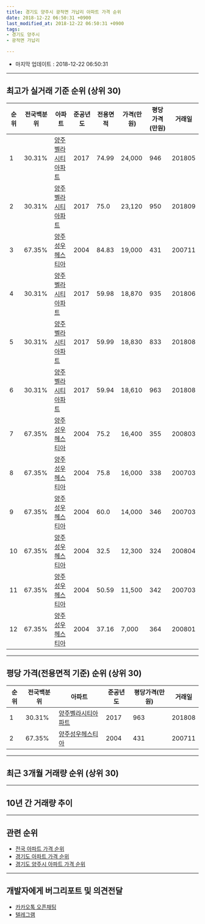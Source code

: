```yaml
---
title: 경기도 양주시 광적면 가납리 아파트 가격 순위
date: 2018-12-22 06:50:31 +0900
last_modified_at: 2018-12-22 06:50:31 +0900
tags:
- 경기도 양주시
- 광적면 가납리

---
```


* 마지막 업데이트 : 2018-12-22 06:50:31

---

## 최고가 실거래 기준 순위 (상위 30)


|순위|전국백분위|아파트|준공년도|전용면적|가격(만원)|평당가격(만원)|거래일|
|---|---|---|---|---|---|---|---|
|1|30.31%|[양주벨라시티아파트](https://search.naver.com/search.naver?query=%EA%B2%BD%EA%B8%B0%EB%8F%84+%EC%96%91%EC%A3%BC%EC%8B%9C+%EA%B4%91%EC%A0%81%EB%A9%B4+%EA%B0%80%EB%82%A9%EB%A6%AC+%EC%96%91%EC%A3%BC%EB%B2%A8%EB%9D%BC%EC%8B%9C%ED%8B%B0%EC%95%84%ED%8C%8C%ED%8A%B8)|2017|74.99|24,000|946|201805|
|2|30.31%|[양주벨라시티아파트](https://search.naver.com/search.naver?query=%EA%B2%BD%EA%B8%B0%EB%8F%84+%EC%96%91%EC%A3%BC%EC%8B%9C+%EA%B4%91%EC%A0%81%EB%A9%B4+%EA%B0%80%EB%82%A9%EB%A6%AC+%EC%96%91%EC%A3%BC%EB%B2%A8%EB%9D%BC%EC%8B%9C%ED%8B%B0%EC%95%84%ED%8C%8C%ED%8A%B8)|2017|75.0|23,120|950|201809|
|3|67.35%|[양주성우헤스티아](https://search.naver.com/search.naver?query=%EA%B2%BD%EA%B8%B0%EB%8F%84+%EC%96%91%EC%A3%BC%EC%8B%9C+%EA%B4%91%EC%A0%81%EB%A9%B4+%EA%B0%80%EB%82%A9%EB%A6%AC+%EC%96%91%EC%A3%BC%EC%84%B1%EC%9A%B0%ED%97%A4%EC%8A%A4%ED%8B%B0%EC%95%84)|2004|84.83|19,000|431|200711|
|4|30.31%|[양주벨라시티아파트](https://search.naver.com/search.naver?query=%EA%B2%BD%EA%B8%B0%EB%8F%84+%EC%96%91%EC%A3%BC%EC%8B%9C+%EA%B4%91%EC%A0%81%EB%A9%B4+%EA%B0%80%EB%82%A9%EB%A6%AC+%EC%96%91%EC%A3%BC%EB%B2%A8%EB%9D%BC%EC%8B%9C%ED%8B%B0%EC%95%84%ED%8C%8C%ED%8A%B8)|2017|59.98|18,870|935|201806|
|5|30.31%|[양주벨라시티아파트](https://search.naver.com/search.naver?query=%EA%B2%BD%EA%B8%B0%EB%8F%84+%EC%96%91%EC%A3%BC%EC%8B%9C+%EA%B4%91%EC%A0%81%EB%A9%B4+%EA%B0%80%EB%82%A9%EB%A6%AC+%EC%96%91%EC%A3%BC%EB%B2%A8%EB%9D%BC%EC%8B%9C%ED%8B%B0%EC%95%84%ED%8C%8C%ED%8A%B8)|2017|59.99|18,830|833|201808|
|6|30.31%|[양주벨라시티아파트](https://search.naver.com/search.naver?query=%EA%B2%BD%EA%B8%B0%EB%8F%84+%EC%96%91%EC%A3%BC%EC%8B%9C+%EA%B4%91%EC%A0%81%EB%A9%B4+%EA%B0%80%EB%82%A9%EB%A6%AC+%EC%96%91%EC%A3%BC%EB%B2%A8%EB%9D%BC%EC%8B%9C%ED%8B%B0%EC%95%84%ED%8C%8C%ED%8A%B8)|2017|59.94|18,610|963|201808|
|7|67.35%|[양주성우헤스티아](https://search.naver.com/search.naver?query=%EA%B2%BD%EA%B8%B0%EB%8F%84+%EC%96%91%EC%A3%BC%EC%8B%9C+%EA%B4%91%EC%A0%81%EB%A9%B4+%EA%B0%80%EB%82%A9%EB%A6%AC+%EC%96%91%EC%A3%BC%EC%84%B1%EC%9A%B0%ED%97%A4%EC%8A%A4%ED%8B%B0%EC%95%84)|2004|75.2|16,400|355|200803|
|8|67.35%|[양주성우헤스티아](https://search.naver.com/search.naver?query=%EA%B2%BD%EA%B8%B0%EB%8F%84+%EC%96%91%EC%A3%BC%EC%8B%9C+%EA%B4%91%EC%A0%81%EB%A9%B4+%EA%B0%80%EB%82%A9%EB%A6%AC+%EC%96%91%EC%A3%BC%EC%84%B1%EC%9A%B0%ED%97%A4%EC%8A%A4%ED%8B%B0%EC%95%84)|2004|75.8|16,000|338|200703|
|9|67.35%|[양주성우헤스티아](https://search.naver.com/search.naver?query=%EA%B2%BD%EA%B8%B0%EB%8F%84+%EC%96%91%EC%A3%BC%EC%8B%9C+%EA%B4%91%EC%A0%81%EB%A9%B4+%EA%B0%80%EB%82%A9%EB%A6%AC+%EC%96%91%EC%A3%BC%EC%84%B1%EC%9A%B0%ED%97%A4%EC%8A%A4%ED%8B%B0%EC%95%84)|2004|60.0|14,000|346|200703|
|10|67.35%|[양주성우헤스티아](https://search.naver.com/search.naver?query=%EA%B2%BD%EA%B8%B0%EB%8F%84+%EC%96%91%EC%A3%BC%EC%8B%9C+%EA%B4%91%EC%A0%81%EB%A9%B4+%EA%B0%80%EB%82%A9%EB%A6%AC+%EC%96%91%EC%A3%BC%EC%84%B1%EC%9A%B0%ED%97%A4%EC%8A%A4%ED%8B%B0%EC%95%84)|2004|32.5|12,300|324|200804|
|11|67.35%|[양주성우헤스티아](https://search.naver.com/search.naver?query=%EA%B2%BD%EA%B8%B0%EB%8F%84+%EC%96%91%EC%A3%BC%EC%8B%9C+%EA%B4%91%EC%A0%81%EB%A9%B4+%EA%B0%80%EB%82%A9%EB%A6%AC+%EC%96%91%EC%A3%BC%EC%84%B1%EC%9A%B0%ED%97%A4%EC%8A%A4%ED%8B%B0%EC%95%84)|2004|50.59|11,500|342|200703|
|12|67.35%|[양주성우헤스티아](https://search.naver.com/search.naver?query=%EA%B2%BD%EA%B8%B0%EB%8F%84+%EC%96%91%EC%A3%BC%EC%8B%9C+%EA%B4%91%EC%A0%81%EB%A9%B4+%EA%B0%80%EB%82%A9%EB%A6%AC+%EC%96%91%EC%A3%BC%EC%84%B1%EC%9A%B0%ED%97%A4%EC%8A%A4%ED%8B%B0%EC%95%84)|2004|37.16|7,000|364|200801|


---

## 평당 가격(전용면적 기준) 순위 (상위 30)


|순위|전국백분위|아파트|준공년도|평당가격(만원)|거래일|
|---|---|---|---|---|---|
|1|30.31%|[양주벨라시티아파트](https://search.naver.com/search.naver?query=%EA%B2%BD%EA%B8%B0%EB%8F%84+%EC%96%91%EC%A3%BC%EC%8B%9C+%EA%B4%91%EC%A0%81%EB%A9%B4+%EA%B0%80%EB%82%A9%EB%A6%AC+%EC%96%91%EC%A3%BC%EB%B2%A8%EB%9D%BC%EC%8B%9C%ED%8B%B0%EC%95%84%ED%8C%8C%ED%8A%B8)|2017|963|201808|
|2|67.35%|[양주성우헤스티아](https://search.naver.com/search.naver?query=%EA%B2%BD%EA%B8%B0%EB%8F%84+%EC%96%91%EC%A3%BC%EC%8B%9C+%EA%B4%91%EC%A0%81%EB%A9%B4+%EA%B0%80%EB%82%A9%EB%A6%AC+%EC%96%91%EC%A3%BC%EC%84%B1%EC%9A%B0%ED%97%A4%EC%8A%A4%ED%8B%B0%EC%95%84)|2004|431|200711|


---

## 최근 3개월 거래량 순위 (상위 30)


<div style="width:100%;">
    <canvas id="deal_count_ranking" height="250"></canvas>
</div>


<script>
new Chart(document.getElementById("deal_count_ranking"), {
    type: 'horizontalBar',
    data: {
        labels: ['양주성우헤스티아', '양주벨라시티아파트'],
        datasets: [{
            label: '실거래 수',
            data: [8, 4],
            borderColor: "rgba(255, 0, 128, 1)",
            backgroundColor: "rgba(255, 0, 128, 0.5)",
            fill: false,
        }]
    },
    options: {
        responsive: true,
        title: {
            display: true,
            text: '최근 3개월 거래량 순위'
        },
        tooltips: {
            mode: 'index',
            intersect: false,
            callbacks: {
                title: function(tooltipItems, data) {
                    return "실거래 수:";
                },
                label: function(tooltipItem, data) {
                    return data.labels[tooltipItem.index] + ": " + tooltipItem.xLabel;
                }
            }
        },
        hover: {
            mode: 'nearest',
            intersect: true
        },
        scales: {
            xAxes: [{
                display: true,
                scaleLabel: {
                    display: true,
                    labelString: '실거래 수'
                },
                ticks: {
                    suggestedMin: 0,
                }
            }],
            yAxes: [{
                display: true,
                ticks: {
                    autoSkip: false,
                    callback: function(value, index, values) {
                        if (value.length > 15)
                            return value.substr(0, 13) + "...";
                        else
                            return value;
                    }
                },
                scaleLabel: {
                    display: false,
                }
            }]
        }
    }
});

</script>


---

## 10년 간 거래량 추이


<div style="width:100%;">
    <canvas id="deal_progress" height="250"></canvas>
</div>

<script>
new Chart(document.getElementById("deal_progress"), {
    type: 'line',
    data: {
        labels: ['200812','200901','200902','200903','200904','200905','200906','200907','200908','200909','200910','200911','200912','201001','201002','201003','201004','201005','201006','201007','201008','201009','201010','201011','201012','201101','201102','201103','201104','201105','201106','201107','201108','201109','201110','201111','201112','201201','201202','201203','201204','201205','201206','201207','201208','201209','201210','201211','201212','201301','201302','201303','201304','201305','201306','201307','201308','201309','201310','201311','201312','201401','201402','201403','201404','201405','201406','201407','201408','201409','201410','201411','201412','201501','201502','201503','201504','201505','201506','201507','201508','201509','201510','201511','201512','201601','201602','201603','201604','201605','201606','201607','201608','201609','201610','201611','201612','201701','201702','201703','201704','201705','201706','201707','201708','201709','201710','201711','201712','201801','201802','201803','201804','201805','201806','201807','201808','201809','201810','201811','201812'],
        datasets: [{
            label: '실거래 수',
            pointRadius: 1,
            data: [1, 1, 2, 3, 4, 3, 2, 3, 7, 7, 5, 1, 8, 3, 3, 6, 2, 3, 1, 3, 1, 2, 4, 3, 3, 5, 5, 7, 5, 4, 9, 4, 8, 5, 5, 5, 2, 1, 3, 2, 4, 4, 3, 1, 1, 1, 5, 3, 3, 0, 1, 0, 3, 1, 0, 1, 1, 2, 3, 4, 2, 1, 3, 2, 12, 4, 4, 9, 1, 4, 5, 1, 2, 2, 1, 5, 2, 2, 3, 4, 3, 5, 5, 3, 0, 2, 2, 8, 4, 3, 2, 2, 7, 3, 2, 4, 1, 2, 4, 4, 5, 1, 1, 5, 5, 4, 3, 5, 3, 6, 7, 3, 7, 35, 14, 12, 10, 12, 9, 3, 0],
            borderColor: "rgba(255, 201, 14, 1)",
            backgroundColor: "rgba(255, 201, 14, 0.5)",
            fill: true,
        }]
    },
    options: {
        responsive: true,
        title: {
            display: true,
            text: '10년간 거래량 추이'
        },
        tooltips: {
            mode: 'index',
            intersect: false,
        },
        hover: {
            mode: 'nearest',
            intersect: true
        },
        scales: {
            xAxes: [{
                display: true,
                scaleLabel: {
                    display: true,
                    labelString: '년/월'
                }
            }],
            yAxes: [{
                display: true,
                ticks: {
                    suggestedMin: 0,
                },
                scaleLabel: {
                    display: true,
                    labelString: '실거래 수'
                }
            }]
        }
    }
});

</script>


---

## 관련 순위

- [전국 아파트 가격 순위](https://inasie.github.io/apt-ranking/전국)
- [경기도 아파트 가격 순위](https://inasie.github.io/apt-ranking/경기도)
- [경기도 양주시 아파트 가격 순위](https://inasie.github.io/apt-ranking/경기도-양주시)


---

## 개발자에게 버그리포트 및 의견전달

- [카카오톡 오픈채팅](https://open.kakao.com/o/gLJUAP4)
- [텔레그램](https://t.me/inasie)

